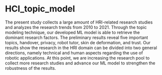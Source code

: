 # HCI_topic_model
The present study collects a large amount of HRI-related research studies and analyzes the research trends from 2010 to 2021. Through the topic modeling technique, our developed ML model is able to retrieve the dominant research factors. The preliminary results reveal five important topics, handover, privacy, robot tutor, skin de deformation, and trust. Our results show the research in the HRI domain can be divided into two general directions, namely technical and human aspects regarding the use of robotic applications. At this point, we are increasing the research pool to collect more research studies and advance our ML model to strengthen the robustness of the results.

